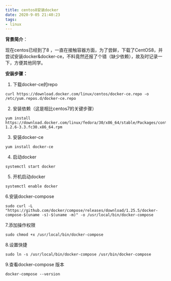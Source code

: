 ```yaml
---
title: centos8安装docker
date: 2020-9-05 21:40:23
tags:
- linux
---
```


**背景简介**：

现在centos已经到了8 ，一直在接触容器方面，为了尝鲜，下载了CentOS8，并尝试安装docker&docker-ce，不料竟然还报了个错（缺少依赖），故及时记录一下，方便其他同学。

 

**安装步骤：**

1. 下载docker-ce的repo

```
curl https://download.docker.com/linux/centos/docker-ce.repo -o /etc/yum.repos.d/docker-ce.repo
```

2. 安装依赖（这是相比centos7的关键步骤）

```
yum install https://download.docker.com/linux/fedora/30/x86_64/stable/Packages/containerd.io-1.2.6-3.3.fc30.x86_64.rpm
```

3. 安装docker-ce

```
yum install docker-ce
```

4. 启动docker

```
systemctl start docker
```

5. 开机启动docker

```
systemctl enable docker
```

6.安装docker-compose

```
sudo curl -L "https://github.com/docker/compose/releases/download/1.25.5/docker-compose-$(uname -s)-$(uname -m)" -o /usr/local/bin/docker-compose
```

7.添加操作权限

```
sudo chmod +x /usr/local/bin/docker-compose
```

8.设置快捷

```
sudo ln -s /usr/local/bin/docker-compose /usr/bin/docker-compose
```

9.查看docker-compose 版本

```
docker-compose --version
```